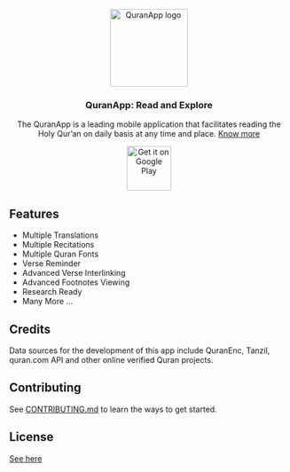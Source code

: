 
<div align="center">

<img src="https://github.com/AlfaazPlus/QuranApp/blob/master/app/src/main/res/mipmap-xxxhdpi/icon_launcher_round.png" alt='QuranApp logo' height="140"/>

### QuranApp: Read and Explore
The QuranApp is a leading mobile application that facilitates reading the Holy Qur’an on daily basis at any time and place. [Know more](https://quran.alfaazplus.com/about)

[<img src="https://play.google.com/intl/en_us/badges/static/images/badges/en_badge_web_generic.png"
      alt='Get it on Google Play'
      height="80">](https://play.google.com/store/apps/details?id=com.quranapp.android)
<div align="left">


## Features
- Multiple Translations
- Multiple Recitations
- Multiple Quran Fonts
- Verse Reminder
- Advanced Verse Interlinking
- Advanced Footnotes Viewing
- Research Ready
- Many More ...

## Credits
Data sources for the development of this app include QuranEnc, Tanzil, quran.com API and other online verified Quran projects.

## Contributing
See [CONTRIBUTING.md](https://github.com/AlfaazPlus/QuranApp/blob/master/CONTRIBUTING.md) to learn the ways to get started.


## License
[See here](https://github.com/AlfaazPlus/QuranApp/blob/master/LICENSE)
